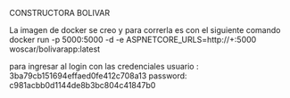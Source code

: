 CONSTRUCTORA BOLIVAR 

La imagen de docker se creo y para correrla es con el siguiente comando 
docker run -p 5000:5000 -d -e ASPNETCORE_URLS=http://+:5000 woscar/bolivarapp:latest

para ingresar al login con las credenciales 
usuario :  3ba79cb151694effaed0fe412c708a13
password: c981acbb0d1144de8b3bc804c41847b0
